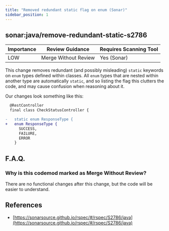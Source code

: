 ```yaml
---
title: "Removed redundant static flag on enum (Sonar)"
sidebar_position: 1
---
```


## sonar:java/remove-redundant-static-s2786

| Importance | Review Guidance      | Requires Scanning Tool |
| ---------- | -------------------- | ---------------------- |
| LOW        | Merge Without Review | Yes (Sonar)            |

This change removes redundant (and possibly misleading) `static` keywords on `enum` types defined within classes. All `enum` types that are nested within another type are automatically `static`, and so listing the flag this clutters the code, and may cause confusion when reasoning about it.

Our changes look something like this:

```diff
  @RestController
  final class CheckStatusController {

-   static enum ResponseType {
+   enum ResponseType {
      SUCCESS,
      FAILURE,
      ERROR
    }
```

## F.A.Q.

### Why is this codemod marked as Merge Without Review?

There are no functional changes after this change, but the code will be easier to understand.

## References

- [https://sonarsource.github.io/rspec/#/rspec/S2786/java](https://sonarsource.github.io/rspec/#/rspec/S2786/java)
